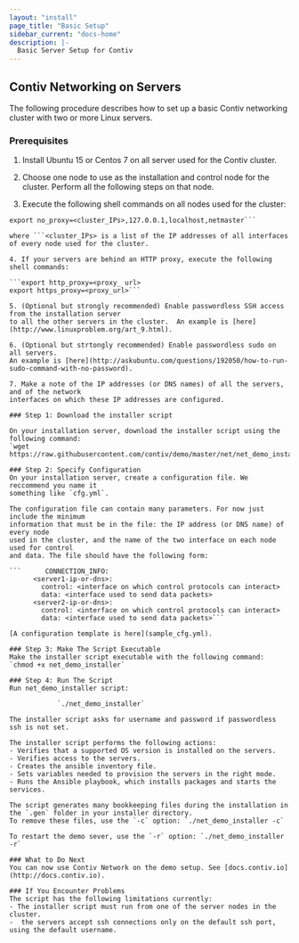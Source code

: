 ```yaml
---
layout: "install"
page_title: "Basic Setup"
sidebar_current: "docs-home"
description: |-
  Basic Server Setup for Contiv
---
```


## Contiv Networking on Servers

The following procedure describes how to set up a basic Contiv networking cluster with two or more Linux servers.

### Prerequisites

1. Install Ubuntu 15 or Centos 7 on all server used for the Contiv cluster.

2. Choose one node to use as the installation and control node for the cluster. Perform all the 
following steps on that node.

3. Execute the following shell commands on all nodes used for the cluster:

```export CLUSTER_NODE_IPS=<cluster_IPs>
export no_proxy=<cluster_IPs>,127.0.0.1,localhost,netmaster``` 

where ```<cluster_IPs> is a list of the IP addresses of all interfaces of every node used for the cluster.

4. If your servers are behind an HTTP proxy, execute the following shell commands:

```export http_proxy=<proxy_ url>
export https_proxy=<proxy_url>```

5. (Optional but strongly recommended) Enable passwordless SSH access from the installation server
to all the other servers in the cluster.  An example is [here](http://www.linuxproblem.org/art_9.html).

6. (Optional but strtongly recommended) Enable passwordless sudo on all servers. 
An example is [here](http://askubuntu.com/questions/192050/how-to-run-sudo-command-with-no-password).

7. Make a note of the IP addresses (or DNS names) of all the servers, and of the network 
interfaces on which these IP addresses are configured.

### Step 1: Download the installer script

On your installation server, download the installer script using the following command:
`wget https://raw.githubusercontent.com/contiv/demo/master/net/net_demo_installer`

### Step 2: Specify Configuration
On your installation server, create a configuration file. We reccommend you name it
something like `cfg.yml`. 

The configuration file can contain many parameters. For now just include the minimum
information that must be in the file: the IP address (or DNS name) of every node
used in the cluster, and the name of the two interface on each node used for control
and data. The file should have the following form:

```      CONNECTION_INFO:
      <server1-ip-or-dns>:
        control: <interface on which control protocols can interact>
        data: <interface used to send data packets>
      <server2-ip-or-dns>:
        control: <interface on which control protocols can interact>
        data: <interface used to send data packets>```

[A configuration template is here](sample_cfg.yml).

### Step 3: Make The Script Executable
Make the installer script executable with the following command:
`chmod +x net_demo_installer`

### Step 4: Run The Script
Run net_demo_installer script:

            `./net_demo_installer`

The installer script asks for username and password if passwordless ssh is not set.

The installer script performs the following actions:
- Verifies that a supported OS version is installed on the servers.
- Verifies access to the servers. 
- Creates the ansible inventory file.
- Sets variables needed to provision the servers in the right mode.
- Runs the Ansible playbook, which installs packages and starts the services.

The script generates many bookkeeping files during the installation in the `.gen` folder in your installer directory.
To remove these files, use the `-c` option: `./net_demo_installer -c`

To restart the demo sever, use the `-r` option: `./net_demo_installer -r`

### What to Do Next
You can now use Contiv Network on the demo setup. See [docs.contiv.io](http://docs.contiv.io).

### If You Encounter Problems
The script has the following limitations currently:
- The installer script must run from one of the server nodes in the cluster.
-  the servers accept ssh connections only on the default ssh port, using the default username.

